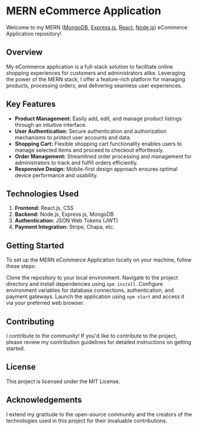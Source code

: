 # MERN eCommerce Application
Welcome to my MERN ([MongoDB](https://www.mongodb.com/), [Express.js](https://expressjs.com/), [React](https://react.dev/), [Node.js](https://nodejs.org/en)) eCommerce Application repository!


## Overview
My eCommerce application is a full-stack solution to facilitate online shopping experiences for customers and administrators alike. Leveraging the power of the MERN stack, I offer a feature-rich platform for managing products, processing orders, and delivering seamless user experiences.

## Key Features
- **Product Management:** Easily add, edit, and manage product listings through an intuitive interface.
- **User Authentication:** Secure authentication and authorization mechanisms to protect user accounts and data.
- **Shopping Cart:** Flexible shopping cart functionality enables users to manage selected items and proceed to checkout effortlessly.
- **Order Management:** Streamlined order processing and management for administrators to track and fulfill orders efficiently.
- **Responsive Design:** Mobile-first design approach ensures optimal device performance and usability.
## Technologies Used
1. **Frontend:** React.js, CSS
2. **Backend:** Node.js, Express.js, MongoDB
3. **Authentication:** JSON Web Tokens (JWT)
4. **Payment Integration:** Stripe, Chapa, etc.
## Getting Started
To set up the MERN eCommerce Application locally on your machine, follow these steps:

Clone the repository to your local environment.
Navigate to the project directory and install dependencies using `npm install`.
Configure environment variables for database connections, authentication, and payment gateways.
Launch the application using `npm start` and access it via your preferred web browser.
## Contributing
I contribute to the community! If you'd like to contribute to the project, please review my contribution guidelines for detailed instructions on getting started.

## License
This project is licensed under the MIT License.

## Acknowledgements
I extend my gratitude to the open-source community and the creators of the technologies used in this project for their invaluable contributions.
